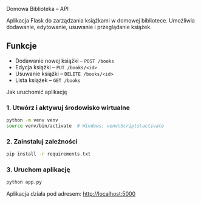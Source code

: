  Domowa Biblioteka – API

Aplikacja Flask do zarządzania książkami w domowej bibliotece. Umożliwia dodawanie, edytowanie, usuwanie i przeglądanie książek.

##  Funkcje

- Dodawanie nowej książki – `POST /books`
- Edycja książki – `PUT /books/<id>`
- Usuwanie książki – `DELETE /books/<id>`
- Lista książek – `GET /books`

 Jak uruchomić aplikację



### 1. Utwórz i aktywuj środowisko wirtualne

```bash
python -m venv venv
source venv/bin/activate  # Windows: venv\Scripts\activate
```

### 2. Zainstaluj zależności

```bash
pip install -r requirements.txt
```

### 3. Uruchom aplikację

```bash
python app.py
```

Aplikacja działa pod adresem: [http://localhost:5000](http://localhost:5000)




